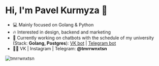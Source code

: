 <h1 align="left">Hi, I'm Pavel Kurmyza 👋</h1>

- 💻 Mainly focused on Golang & Python
- 🔥 Interested in design, backend and marketing
- 💬 Currently working on chatbots with the schedule of my university (Stack: **Golang, Postgres**): [VK bot](vk.me/scheduleofulstu) | [Telegram bot](t.me/scheduleofulstubot)
- 👨‍💻 VK | Instagram | Telegram: **@tmrrwnxtsn**

<p>&nbsp;<img align="left" src="https://github-readme-stats.vercel.app/api?username=tmrrwnxtsn&show_icons=true&hide_title=true" alt="tmrrwnxtsn" /></p>
